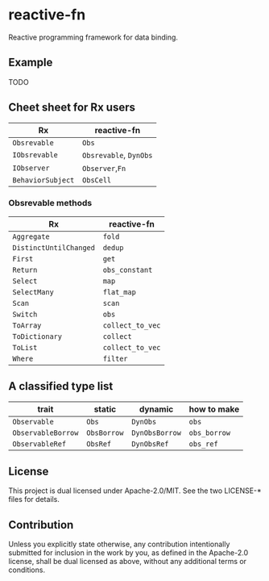 # reactive-fn

Reactive programming framework for data binding.

## Example

TODO

## Cheet sheet for Rx users

| Rx                | reactive-fn            |
| ----------------- | ---------------------- |
| `Obsrevable`      | `Obs`                  |
| `IObsrevable`     | `Obsrevable`, `DynObs` |
| `IObserver`       | `Observer`,`Fn`        |
| `BehaviorSubject` | `ObsCell`              |

### Obsrevable methods

| Rx                     | reactive-fn      |
| ---------------------- | ---------------- |
| `Aggregate`            | `fold`           |
| `DistinctUntilChanged` | `dedup`          |
| `First`                | `get`            |
| `Return`               | `obs_constant`   |
| `Select`               | `map`            |
| `SelectMany`           | `flat_map`       |
| `Scan`                 | `scan`           |
| `Switch`               | `obs`            |
| `ToArray`              | `collect_to_vec` |
| `ToDictionary`         | `collect`        |
| `ToList`               | `collect_to_vec` |
| `Where`                | `filter`         |

## A classified type list

| trait              | static      | dynamic        | how to make  |
| ------------------ | ----------- | -------------- | ------------ |
| `Observable`       | `Obs`       | `DynObs`       | `obs`        |
| `ObservableBorrow` | `ObsBorrow` | `DynObsBorrow` | `obs_borrow` |
| `ObservableRef`    | `ObsRef`    | `DynObsRef`    | `obs_ref`    |

## License

This project is dual licensed under Apache-2.0/MIT. See the two LICENSE-\* files for details.

## Contribution

Unless you explicitly state otherwise, any contribution intentionally submitted for inclusion in the work by you, as defined in the Apache-2.0 license, shall be dual licensed as above, without any additional terms or conditions.
